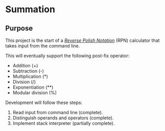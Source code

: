 # Summation

## Purpose

This project is the start of a *[Reverse Polish Notation](https://en.wikipedia.org/wiki/Reverse_Polish_notation)* (RPN) calculator that takes input from the command line.

This will eventually support the following post-fix operator:

- Addition (+)
- Subtraction (-)
- Multiplication (*)
- Division (/)
- Exponentiation (**)
- Modular division (%)

Development will follow these steps:

1. Read input from command line (complete).
2. Distinguish operands and operators (complete).
3. Implement stack interpreter (partially complete).
